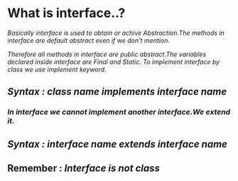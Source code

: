 # What is interface..?
*Basically interface is used to obtain or achive Abstraction.The methods in interface are default abstract even if we don't mention.*

*Therefore all methods in interface are public abstract.The variables declared inside interface are Final and Static.* 
*To implement interface by class we use implement keyword.*


## *Syntax : class name implements interface name*


### *In interface we cannot implement another interface.We extend it.*


## *Syntax : interface name extends interface name*

## Remember : *Interface is not class*


